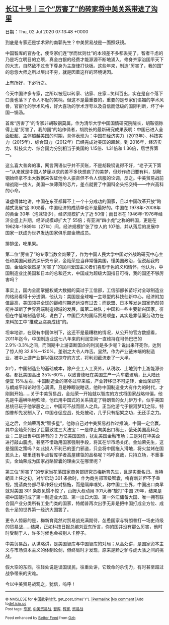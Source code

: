 [长江十号｜三个“厉害了”的砖家将中美关系带进了沟里](https://chinadigitaltimes.net/chinese/2020/07/%e9%95%bf%e6%b1%9f%e5%8d%81%e5%8f%b7%ef%bd%9c%e4%b8%89%e4%b8%aa%e5%8e%89%e5%ae%b3%e4%ba%86%e7%9a%84%e7%a0%96%e5%ae%b6%e5%b0%86%e4%b8%ad%e7%be%8e%e5%85%b3%e7%b3%bb%e5%b8%a6%e8%bf%9b/)
------
日期：Thu, 02 Jul 2020 07:13:48 +0000

<p>到底是专家还是学术界的南郭先生？中美贸易战是一面照妖镜。</p><p>中国智库的官办化，使专家们连“学而优则仕”的本领差不多都丢完了，智者千虑的乃是巧立明目的立项，真金白银的经费才能源源不断地涌入，修身齐家治国平天下的大志，自然敌不过舍下尊身为主旋律打快板。这些年来，制造“厉害了，我的国” 的忽悠大师之所以层出不穷，就是因着这样的环境诱因。</p><p>上有所好，下必行之。</p><p>今天中国许多专家，之所以被冠以砖家、钻家、庄家…笑料百出，实在是自个落下口食也落下了令人不耻的笑柄。但这不是最重要的，重要的是专家们谄媚的学术风骨，官宦化的学术风格，好大喜功的学术浮夸以及自信而低级的国际判断，坏了中国一锅汤。</p><p>首席“厉害了”的专家非胡鞍钢莫属，作为清华大学中国国情研究院院长，胡鞍钢称得上是“厉害了，我的国”的始作俑者，胡院长的最新研究成果表明：中国已进入全面赶超、主体超越美国的时期，具体表现为：中国在经济实力（2013年）、科技实力（2015年）、综合国力（2012年）已经完成对美国的超越。到 2016年，经济实力、科技实力、综合国力分别相当于美国的 1.15倍、1.31倍和 1.36倍，居世界第一。</p><p>这么喜大普奔的事，网言网语似乎并不买账，不是胡鞍钢说得不好，“老子天下第一”从来就是中国人梦寐以求的差不多快想疯了的美梦，但炒作终归要有料，胡鞍钢始终拿不出大数据来佐证他令人振奋但不令人信服的论调，反之。中美贸易战前哨战刚一接火，美国一块薄薄的芯片，差点就要了中国科企头把交椅——中兴高科的小命。</p><p>谦虚得体地讲，中国在东亚都算不上一个十分成功的国家，且以中国改革开放“跨越式发展”这 30来看，中国经济的成绩单也不是最好的。中国在 1978年-2008年的黄金 30年（泡沫较少），经济规模扩大了近 50倍；而日本在 1946年-1976年经济全盛上升期，经济规模却扩大了 55倍；有亚洲“四小虎”之称的韩国，更是在 1962年-1989年（27年）间，经济规模扩张了惊人的 107倍，并从落后的发展中国家一跃成为世界发达国家俱乐部金牌成员。</p><p>排排坐，吃果果。</p><p>第二位“厉害了”的专家当数金灿荣了，作为中国人民大学中国对外战略研究中心主任和美国问题资深研究专家，金灿荣应当非常懂美国，懂美国政治，但说起我的国，金灿荣依然是“厉害了”的民间爱国主义者们喜形于色的义和情怀，他认为，中国制造业比美国和日本的总和还大，中国成为超级大国指日可待，我的国还不够厉害吗？</p><p>事实上，国内全面掌握权威大数据的莫过于工信部，工信部部长苗圩对全球制造业的格局看得十分透彻，他认为：美国是全球唯一主导型的科技创新中心，经济附加值最高，美国领导全球的巅峰时期还远没有过去；而欧盟、日本等发达国家仍然领衔并垄断了世界高端制造领域的发展，属第二梯队；中国和一些主要新兴国家，徘徊在中低端制造领域，说白了，中国巨大的国际贸易顺差，其实是靠低廉劳动力在来料加工中“推成豆腐卖成钱”的。</p><p>坦率地讲，在现有中国体制下，这还不是最糟糕的情况，从公开的官方数据看，2011年迄今，中国制造业这七八年来的利润空间一直维持在可怜巴巴的2.9%-3.3%之间，而同期中上游垄断国企的利润是多少呢？说出来吓死你，达到了惊人的 32.9%—120%，差别之大令人咋舌。显然，作为产业链末端的制造业，被中上游产业群以强权掠夺的方式，将利润截流走了一大半。</p><p>如今，中国制造业的基础成本，除产业工人工资外，从税收、土地到中上游能源价格，都比美国高出 35%-60%，以致曹德旺在美国生产一片车载玻璃，比大陆还便宜 15%左右，中国制造业的寒冬过早来临，产业转移已不可逆转，金灿荣却在与朗咸平辩论时信心满满，且是睁眼说瞎话，他称中国制造业大有作为的时代，才刚刚开始……关于中美贸易战，金灿荣一开始就以智库的方式将国家战略带偏，他先是牛逼哄哄地吹嘘，他已用中国式的关系搞定了特朗普的女儿伊万卡，似乎美国总统已玩于他掌股之上，中国可不战而屈人之兵。正当他游弋于银河梦幻之际，特朗普却先发制人了，中国仓促应战，处处被动，几乎只有招架之功，无还手之力。</p><p>这之后，金灿荣再发“智多星”，他称自己对中美贸易战作过推演，中国一定会赢，其中金灿荣列出了巨婴致胜三大法宝：一是停止向美出口稀土，饿死美国高科企业；二是出售中国持有的 2 万亿美国国债，扰乱美国金融市场；三是对在华美企进行敲山震虎，甚至不惜动用国家强制手段，将其在华市场关闭。金灿荣先生，这是强国之策吗？如此损人不利已的歪门邪道，只会将中国拖入滑地，将火盆烤在国民头上，哪里还有半点智库学者高屋建瓴的品格呢？呜呼哀哉，只持立场，不重事实，金灿荣成为国家战略智囊的理由又在哪里呢？</p><p>第三位“厉害了”的专家当花落国家商务部研究员梅新育先生，且是实至名归。当特朗普上任之初，对华启动 301 条款时，作为商务部顶级智囊，梅育新非但不予重视，提请商务部尽早作好应对措施，而是隔岸嗤笑，称中国工业界，中国出口商早就对美国 301 条款见惯不惊了，山姆大叔动用 301大棒“敲打”中国 29年，结果是把中国敲打成了第一制造业大国、第一出口大国、第一外汇储备大国、唯一拥有联合国产业分类所有工业门类的国家，特朗普再次出手无非是把中国打成全方位、成色十足的世界第一经济大国罢了。</p><p>更令人惊厥的是，梅新育竟然对贸易战充满期待，怂恿国家与特朗普打一场史诗级的贸易战……结果，正如科技日报总编刘亚东所言，你的国并没有那么厉害，他时时受制于人，许多时候也会被别人卡脖子。</p><p>中美贸易战，从谋略讲，是美国智库与中国智库的对局；从高处讲，是国家资本主义与市场资本主义的体制论剑，但终局时才发现，原来是黔之驴与虎大骇之间的挑战。</p><p>假大空的东西，往轻处说是误国误民，往重处讲，它致命的杀伤力，有时甚至超过战争带来的灾难。</p><p>今以中美贸易战观之，犹信，呜呼！</p><hr /><p><small>&copy; NMSLESE for <a href="https://chinadigitaltimes.net/chinese">中国数字时代</a>, get_post_time('Y'). |<a href="https://chinadigitaltimes.net/chinese/2020/07/%e9%95%bf%e6%b1%9f%e5%8d%81%e5%8f%b7%ef%bd%9c%e4%b8%89%e4%b8%aa%e5%8e%89%e5%ae%b3%e4%ba%86%e7%9a%84%e7%a0%96%e5%ae%b6%e5%b0%86%e4%b8%ad%e7%be%8e%e5%85%b3%e7%b3%bb%e5%b8%a6%e8%bf%9b/">Permalink</a> |<a href="https://chinadigitaltimes.net/chinese/2020/07/%e9%95%bf%e6%b1%9f%e5%8d%81%e5%8f%b7%ef%bd%9c%e4%b8%89%e4%b8%aa%e5%8e%89%e5%ae%b3%e4%ba%86%e7%9a%84%e7%a0%96%e5%ae%b6%e5%b0%86%e4%b8%ad%e7%be%8e%e5%85%b3%e7%b3%bb%e5%b8%a6%e8%bf%9b/#comments">No comment</a> |Add to<a href="http://del.icio.us/post?url=https://chinadigitaltimes.net/chinese/2020/07/%e9%95%bf%e6%b1%9f%e5%8d%81%e5%8f%b7%ef%bd%9c%e4%b8%89%e4%b8%aa%e5%8e%89%e5%ae%b3%e4%ba%86%e7%9a%84%e7%a0%96%e5%ae%b6%e5%b0%86%e4%b8%ad%e7%be%8e%e5%85%b3%e7%b3%bb%e5%b8%a6%e8%bf%9b/&amp;title=长江十号｜三个“厉害了”的砖家将中美关系带进了沟里">del.icio.us</a><br/>Post tags: <a href="https://chinadigitaltimes.net/chinese/tag/%e4%b8%93%e5%ae%b6/" rel="tag">专家</a>, <a href="https://chinadigitaltimes.net/chinese/tag/%e4%b8%ad%e7%be%8e%e8%b4%b8%e6%98%93%e6%88%98/" rel="tag">中美贸易战</a>, <a href="https://chinadigitaltimes.net/chinese/tag/%e6%99%ba%e5%ba%93/" rel="tag">智库</a>, <a href="https://chinadigitaltimes.net/chinese/tag/%e7%a0%96%e5%ae%b6/" rel="tag">砖家</a>, <a href="https://chinadigitaltimes.net/chinese/tag/%e8%b4%b8%e6%98%93%e6%88%98/" rel="tag">贸易战</a><br/></small></p><p><small>Feed enhanced by <a href='http://planetozh.com/blog/my-projects/wordpress-plugin-better-feed-rss/'>Better Feed</a> from  <a href='http://planetozh.com/blog/'>Ozh</a></small></p>
